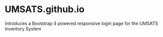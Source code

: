 # UMSATS.github.io
Introduces a Bootstrap 4 powered responsive login page for the UMSATS Inventory System
